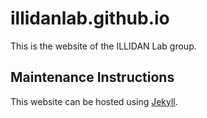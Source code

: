 illidanlab.github.io
==================

This is the website of the ILLIDAN Lab group.

Maintenance Instructions
------------------------
This website can be hosted using [Jekyll](https://jekyllrb.com/). 
